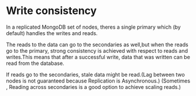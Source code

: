 # Write consistency

In a replicated MongoDB set of nodes, theres a single primary which (by default) handles the writes and reads.

The reads to the data can go to the secondaries as well,but when the reads go to the primary, strong consistency is achieved with respect to reads and writes.This means that after a successful write, data that was written can be read from the database.

If reads go to the secondaries, stale data might be read.(Lag between two nodes is not guaranteed because Replication is Asynchronous.)
(Sometimes , Reading across secondaries is a good option to achieve scaling reads.)
